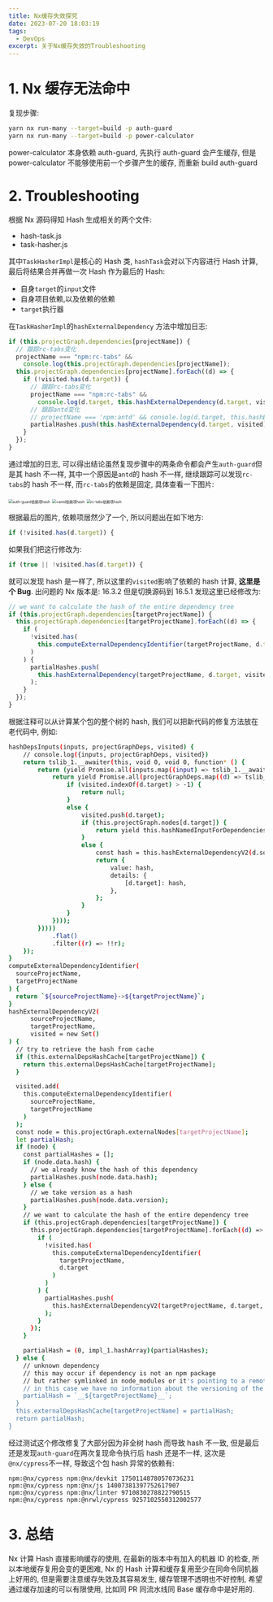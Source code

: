 ```yaml
---
title: Nx缓存失效探究
date: 2023-07-20 18:03:19
tags:
  - DevOps
excerpt: 关于Nx缓存失效的Troubleshooting
---
```


# 1. Nx 缓存无法命中

复现步骤:

```bash
yarn nx run-many --target=build -p auth-guard
yarn nx run-many --target=build -p power-calculator
```

power-calculator 本身依赖 auth-guard, 先执行 auth-guard 会产生缓存, 但是 power-calculator 不能够使用前一个步骤产生的缓存, 而重新 build auth-guard

# 2. Troubleshooting

根据 Nx 源码得知 Hash 生成相关的两个文件:

- hash-task.js
- task-hasher.js

其中`TaskHasherImpl`是核心的 Hash 类, `hashTask`会对以下内容进行 Hash 计算, 最后将结果合并再做一次 Hash 作为最后的 Hash:

- 自身`target`的`input`文件
- 自身项目依赖,以及依赖的依赖
- `target`执行器

在`TaskHasherImpl`的`hashExternalDependency` 方法中增加日志:

```typescript
if (this.projectGraph.dependencies[projectName]) {
  // 跟踪rc-tabs变化
  projectName === "npm:rc-tabs" &&
    console.log(this.projectGraph.dependencies[projectName]);
  this.projectGraph.dependencies[projectName].forEach((d) => {
    if (!visited.has(d.target)) {
      // 跟踪rc-tabs变化
      projectName === "npm:rc-tabs" &&
        console.log(d.target, this.hashExternalDependency(d.target, visited));
      // 跟踪antd变化
      // projectName === 'npm:antd' && console.log(d.target, this.hashExternalDependency(d.target, visited))
      partialHashes.push(this.hashExternalDependency(d.target, visited));
    }
  });
}
```

通过增加的日志, 可以得出结论虽然复现步骤中的两条命令都会产生`auth-guard`但是其 hash 不一样, 其中一个原因是`antd`的 hash 不一样, 继续跟踪可以发现`rc-tabs`的 hash 不一样, 而`rc-tabs`的依赖是固定, 具体查看一下图片:

<img src="https://raw.githubusercontent.com/nnsay/gist/main/imgimage-20230720175352211.png" alt="auth-guard依赖项hash" style="zoom:50%;" />

<img src="https://raw.githubusercontent.com/nnsay/gist/main/imgimage-20230720175434407.png" alt="=antd依赖项hash" style="zoom:50%;" />

<img src="https://raw.githubusercontent.com/nnsay/gist/main/imgimage-20230720175529889.png" alt="rc-tabs依赖项hash" style="zoom:50%;" />

根据最后的图片, 依赖项居然少了一个, 所以问题出在如下地方:

```typescript
if (!visited.has(d.target)) {
```

如果我们把这行修改为:

```typescript
if (true || !visited.has(d.target)) {
```

就可以发现 hash 是一样了, 所以这里的`visited`影响了依赖的 hash 计算, **这里是个 Bug**. 出问题的 Nx 版本是: 16.3.2 但是切换源码到 16.5.1 发现这里已经修改为:

```typescript
// we want to calculate the hash of the entire dependency tree
if (this.projectGraph.dependencies[targetProjectName]) {
  this.projectGraph.dependencies[targetProjectName].forEach((d) => {
    if (
      !visited.has(
        this.computeExternalDependencyIdentifier(targetProjectName, d.target)
      )
    ) {
      partialHashes.push(
        this.hashExternalDependency(targetProjectName, d.target, visited)
      );
    }
  });
}
```

根据注释可以从计算某个包的整个树的 hash, 我们可以把新代码的修复方法放在老代码中, 例如:

```bash
hashDepsInputs(inputs, projectGraphDeps, visited) {
    // console.log({inputs, projectGraphDeps, visited})
    return tslib_1.__awaiter(this, void 0, void 0, function* () {
        return (yield Promise.all(inputs.map((input) => tslib_1.__awaiter(this, void 0, void 0, function* () {
            return yield Promise.all(projectGraphDeps.map((d) => tslib_1.__awaiter(this, void 0, void 0, function* () {
                if (visited.indexOf(d.target) > -1) {
                    return null;
                }
                else {
                    visited.push(d.target);
                    if (this.projectGraph.nodes[d.target]) {
                        return yield this.hashNamedInputForDependencies(d.target, input.input || 'default', visited);
                    }
                    else {
                        const hash = this.hashExternalDependencyV2(d.source, d.target);
                        return {
                            value: hash,
                            details: {
                                [d.target]: hash,
                            },
                        };
                    }
                }
            })));
        }))))
            .flat()
            .filter((r) => !!r);
    });
}
computeExternalDependencyIdentifier(
  sourceProjectName,
  targetProjectName
) {
  return `${sourceProjectName}->${targetProjectName}`;
}
hashExternalDependencyV2(
      sourceProjectName,
      targetProjectName,
      visited = new Set()
) {
  // try to retrieve the hash from cache
  if (this.externalDepsHashCache[targetProjectName]) {
    return this.externalDepsHashCache[targetProjectName];
  }

  visited.add(
    this.computeExternalDependencyIdentifier(
      sourceProjectName,
      targetProjectName
    )
  );
  const node = this.projectGraph.externalNodes[targetProjectName];
  let partialHash;
  if (node) {
    const partialHashes = [];
    if (node.data.hash) {
      // we already know the hash of this dependency
      partialHashes.push(node.data.hash);
    } else {
      // we take version as a hash
      partialHashes.push(node.data.version);
    }
    // we want to calculate the hash of the entire dependency tree
    if (this.projectGraph.dependencies[targetProjectName]) {
      this.projectGraph.dependencies[targetProjectName].forEach((d) => {
        if (
          !visited.has(
            this.computeExternalDependencyIdentifier(
              targetProjectName,
              d.target
            )
          )
        ) {
          partialHashes.push(
            this.hashExternalDependencyV2(targetProjectName, d.target, visited)
          );
        }
      });
    }

    partialHash = (0, impl_1.hashArray)(partialHashes);
  } else {
    // unknown dependency
    // this may occur if dependency is not an npm package
    // but rather symlinked in node_modules or it's pointing to a remote git repo
    // in this case we have no information about the versioning of the given package
    partialHash = `__${targetProjectName}__`;
  }
  this.externalDepsHashCache[targetProjectName] = partialHash;
  return partialHash;
}
```

经过测试这个修改修复了大部分因为非全树 hash 而导致 hash 不一致, 但是最后还是发现`auth-guard`在两次复现命令执行后 hash 还是不一样, 这次是`@nx/cypress`不一样, 导致这个包 hash 异常的依赖有:

```
npm:@nx/cypress npm:@nx/devkit 17501148780570736231
npm:@nx/cypress npm:@nx/js 14007381397752617907
npm:@nx/cypress npm:@nx/linter 9710830278822790515
npm:@nx/cypress npm:@nrwl/cypress 9257102550312002577
```

# 3. 总结

Nx 计算 Hash 直接影响缓存的使用, 在最新的版本中有加入的机器 ID 的检查, 所以本地缓存复用会变的更困难, Nx 的 Hash 计算和缓存复用至少在同命令同机器上好用的, 但是需要注意缓存失效及其容易发生, 缓存管理不透明也不好控制, 希望通过缓存加速的可以有限使用, 比如同 PR 同流水线同 Base 缓存命中是好用的.
